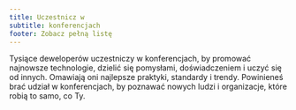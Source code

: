 ```yaml
---
title: Uczestnicz w
subtitle: konferencjach
footer: Zobacz pełną listę
---
```


Tysiące deweloperów uczestniczy w konferencjach, by promować najnowsze technologie, dzielić się pomysłami, doświadczeniem i uczyć się od innych. Omawiają oni najlepsze praktyki, standardy i trendy.
Powinieneś brać udział w konferencjach, by poznawać nowych ludzi i organizacje, które robią to samo, co Ty.